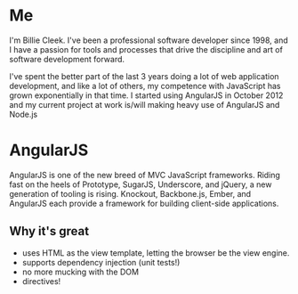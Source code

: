 Me
==
I'm Billie Cleek. I've been a professional software developer since 1998, and I have a passion for tools and processes that drive the discipline and art of software development forward.

I've spent the better part of the last 3 years doing a lot of web application development, and like a lot of others, my competence with JavaScript has grown exponentially in that time. I started using AngularJS in October 2012 and my current project at work is/will making heavy use of AngularJS and Node.js

AngularJS
=======
AngularJS is one of the new breed of MVC JavaScript frameworks. Riding fast on the heels of Prototype, SugarJS, Underscore, and jQuery, a new generation of tooling is rising. Knockout, Backbone.js, Ember, and AngularJS each provide a framework for building client-side applications.

Why it's great
----------------
* uses HTML as the view template, letting the browser be the view engine.
* supports dependency injection (unit tests!)
* no more mucking with the DOM
* directives!